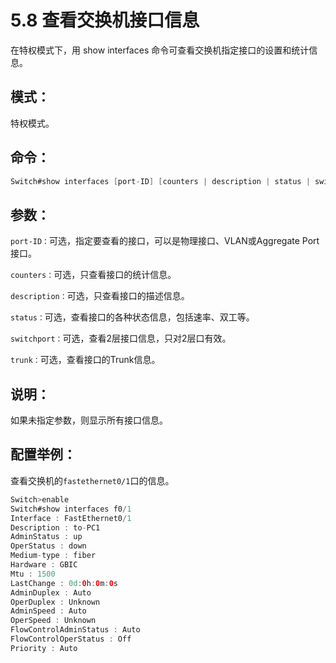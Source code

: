 # 5.8 查看交换机接口信息

在特权模式下，用 show interfaces 命令可查看交换机指定接口的设置和统计信息。

## 模式：

特权模式。

## 命令：

```java
Switch#show interfaces [port-ID] [counters | description | status | switchport | trunk]
```

## 参数：

`port-ID：`可选，指定要查看的接口，可以是物理接口、VLAN或Aggregate Port接口。

`counters：`可选，只查看接口的统计信息。

`description：`可选，只查看接口的描述信息。

`status：`可选，查看接口的各种状态信息，包括速率、双工等。

`switchport：`可选，查看2层接口信息，只对2层口有效。

`trunk：`可选，查看接口的Trunk信息。

## 说明：

如果未指定参数，则显示所有接口信息。

## 配置举例：

查看交换机的`fastethernet0/1`口的信息。

```java
Switch>enable
Switch#show interfaces f0/1
Interface : FastEthernet0/1
Description : to-PC1
AdminStatus : up
OperStatus : down
Medium-type : fiber
Hardware : GBIC
Mtu : 1500
LastChange : 0d:0h:0m:0s
AdminDuplex : Auto
OperDuplex : Unknown
AdminSpeed : Auto
OperSpeed : Unknown
FlowControlAdminStatus : Auto
FlowControlOperStatus : Off
Priority : Auto
```

